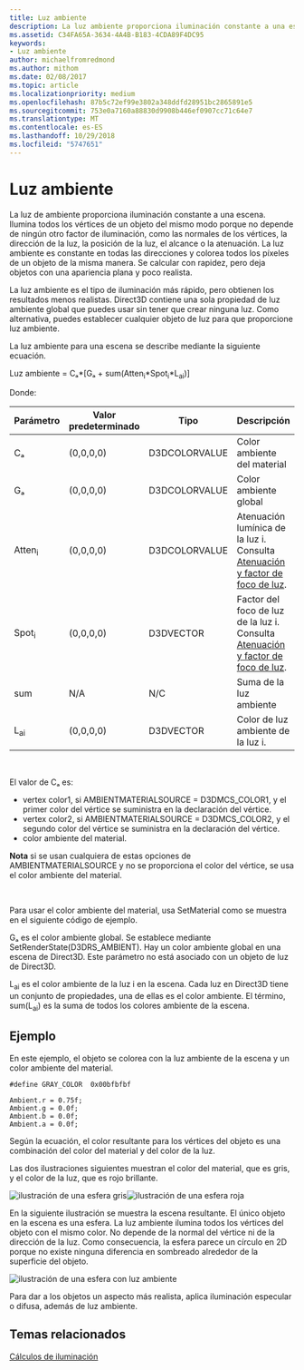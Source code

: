 ```yaml
---
title: Luz ambiente
description: La luz ambiente proporciona iluminación constante a una escena.
ms.assetid: C34FA65A-3634-4A4B-B183-4CDA89F4DC95
keywords:
- Luz ambiente
author: michaelfromredmond
ms.author: mithom
ms.date: 02/08/2017
ms.topic: article
ms.localizationpriority: medium
ms.openlocfilehash: 87b5c72ef99e3802a348ddfd28951bc2865891e5
ms.sourcegitcommit: 753e0a7160a88830d9908b446ef0907cc71c64e7
ms.translationtype: MT
ms.contentlocale: es-ES
ms.lasthandoff: 10/29/2018
ms.locfileid: "5747651"
---
```

# <a name="ambient-lighting"></a>Luz ambiente


La luz de ambiente proporciona iluminación constante a una escena. Ilumina todos los vértices de un objeto del mismo modo porque no depende de ningún otro factor de iluminación, como las normales de los vértices, la dirección de la luz, la posición de la luz, el alcance o la atenuación. La luz ambiente es constante en todas las direcciones y colorea todos los píxeles de un objeto de la misma manera. Se calcular con rapidez, pero deja objetos con una apariencia plana y poco realista.

La luz ambiente es el tipo de iluminación más rápido, pero obtienen los resultados menos realistas. Direct3D contiene una sola propiedad de luz ambiente global que puedes usar sin tener que crear ninguna luz. Como alternativa, puedes establecer cualquier objeto de luz para que proporcione luz ambiente.

La luz ambiente para una escena se describe mediante la siguiente ecuación.

Luz ambiente = Cₐ\*\[Gₐ + sum(Atten<sub>i</sub>\*Spot<sub>i</sub>\*L<sub>ai</sub>)\]

Donde:

| Parámetro         | Valor predeterminado | Tipo          | Descripción                                                                                                       |
|-------------------|---------------|---------------|-------------------------------------------------------------------------------------------------------------------|
| Cₐ                | (0,0,0,0)     | D3DCOLORVALUE | Color ambiente del material                                                                                            |
| Gₐ                | (0,0,0,0)     | D3DCOLORVALUE | Color ambiente global                                                                                              |
| Atten<sub>i</sub> | (0,0,0,0)     | D3DCOLORVALUE | Atenuación lumínica de la luz i. Consulta [Atenuación y factor de foco de luz](attenuation-and-spotlight-factor.md). |
| Spot<sub>i</sub>  | (0,0,0,0)     | D3DVECTOR     | Factor del foco de luz de la luz i. Consulta [Atenuación y factor de foco de luz](attenuation-and-spotlight-factor.md).  |
| sum               | N/A           | N/C           | Suma de la luz ambiente                                                                                          |
| L<sub>ai</sub>    | (0,0,0,0)     | D3DVECTOR     | Color de luz ambiente de la luz i.                                                                              |

 

El valor de Cₐ es:

-   vertex color1, si AMBIENTMATERIALSOURCE = D3DMCS\_COLOR1, y el primer color del vértice se suministra en la declaración del vértice.
-   vertex color2, si AMBIENTMATERIALSOURCE = D3DMCS\_COLOR2, y el segundo color del vértice se suministra en la declaración del vértice.
-   color ambiente del material.

**Nota**  si se usan cualquiera de estas opciones de AMBIENTMATERIALSOURCE y no se proporciona el color del vértice, se usa el color ambiente del material.

 

Para usar el color ambiente del material, usa SetMaterial como se muestra en el siguiente código de ejemplo.

Gₐ es el color ambiente global. Se establece mediante SetRenderState(D3DRS\_AMBIENT). Hay un color ambiente global en una escena de Direct3D. Este parámetro no está asociado con un objeto de luz de Direct3D.

L<sub>ai</sub> es el color ambiente de la luz i en la escena. Cada luz en Direct3D tiene un conjunto de propiedades, una de ellas es el color ambiente. El término, sum(L<sub>ai</sub>) es la suma de todos los colores ambiente de la escena.

## <a name="span-idexamplespanspan-idexamplespanspan-idexamplespanexample"></a><span id="Example"></span><span id="example"></span><span id="EXAMPLE"></span>Ejemplo


En este ejemplo, el objeto se colorea con la luz ambiente de la escena y un color ambiente del material.

```
#define GRAY_COLOR  0x00bfbfbf

Ambient.r = 0.75f;
Ambient.g = 0.0f;
Ambient.b = 0.0f;
Ambient.a = 0.0f;
```

Según la ecuación, el color resultante para los vértices del objeto es una combinación del color del material y del color de la luz.

Las dos ilustraciones siguientes muestran el color del material, que es gris, y el color de la luz, que es rojo brillante.

![ilustración de una esfera gris](images/amb1.jpg)![ilustración de una esfera roja](images/lightred.jpg)

En la siguiente ilustración se muestra la escena resultante. El único objeto en la escena es una esfera. La luz ambiente ilumina todos los vértices del objeto con el mismo color. No depende de la normal del vértice ni de la dirección de la luz. Como consecuencia, la esfera parece un círculo en 2D porque no existe ninguna diferencia en sombreado alrededor de la superficie del objeto.

![ilustración de una esfera con luz ambiente](images/lighta.jpg)

Para dar a los objetos un aspecto más realista, aplica iluminación especular o difusa, además de luz ambiente.

## <a name="span-idrelated-topicsspanrelated-topics"></a><span id="related-topics"></span>Temas relacionados


[Cálculos de iluminación](mathematics-of-lighting.md)

 

 





